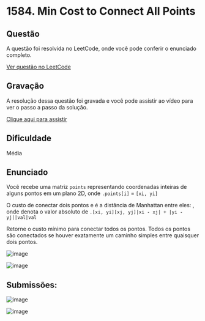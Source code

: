 # 1584. Min Cost to Connect All Points

## Questão

A questão foi resolvida no LeetCode, onde você pode conferir o enunciado completo.

[Ver questão no LeetCode](https://leetcode.com/problems/min-cost-to-connect-all-points/description/)  

## Gravação

A resolução dessa questão foi gravada e você pode assistir ao vídeo para ver o passo a passo da solução.

[Clique aqui para assistir]()

## Dificuldade

Média

## Enunciado
Você recebe uma matriz `points` representando coordenadas inteiras de alguns pontos em um plano 2D, onde `.points[i]` = `[xi, yi]`

O custo de conectar dois pontos e é a distância de Manhattan entre eles: , onde denota o valor absoluto de `.[xi, yi][xj, yj]|xi - xj| + |yi - yj||val|val`

Retorne o custo mínimo para conectar todos os pontos. Todos os pontos são conectados se houver exatamente um caminho simples entre quaisquer dois pontos.

![image](https://github.com/user-attachments/assets/6aa10adc-f1aa-47a6-a54f-398d39821cb2)

![image](https://github.com/user-attachments/assets/522271b6-2998-4c51-aa2b-4e93adf83d74)


## Submissões:
![image](https://github.com/user-attachments/assets/deaaa5ab-f1b2-4c43-a2f1-01c8b5fa176a)

![image](https://github.com/user-attachments/assets/d6ced853-ce85-4976-88ab-67bb63d3e25e)
